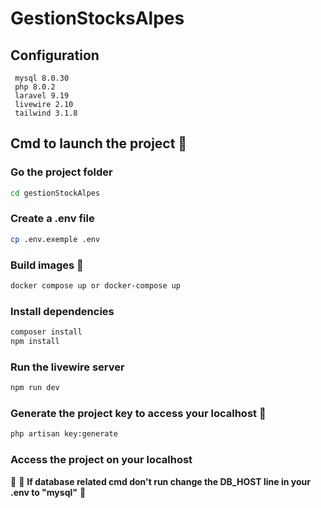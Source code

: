 # GestionStocksAlpes

## Configuration
```
 mysql 8.0.30
 php 8.0.2
 laravel 9.19
 livewire 2.10
 tailwind 3.1.8
 ```
        
## Cmd to launch the project 🚀

### Go the project folder
```bash
cd gestionStockAlpes
```
### Create a .env file
```bash
cp .env.exemple .env
```
### Build images 🐳
```bash
docker compose up or docker-compose up
```

### Install dependencies
```bash
composer install
npm install
```
### Run the livewire server
```bash
npm run dev
```
### Generate the project key to access your localhost 🔐
```bash
php artisan key:generate
```

### Access the project on your localhost
🐳
🚨 **If database related cmd don't run change the DB_HOST line in your .env to "mysql"** 🚨
